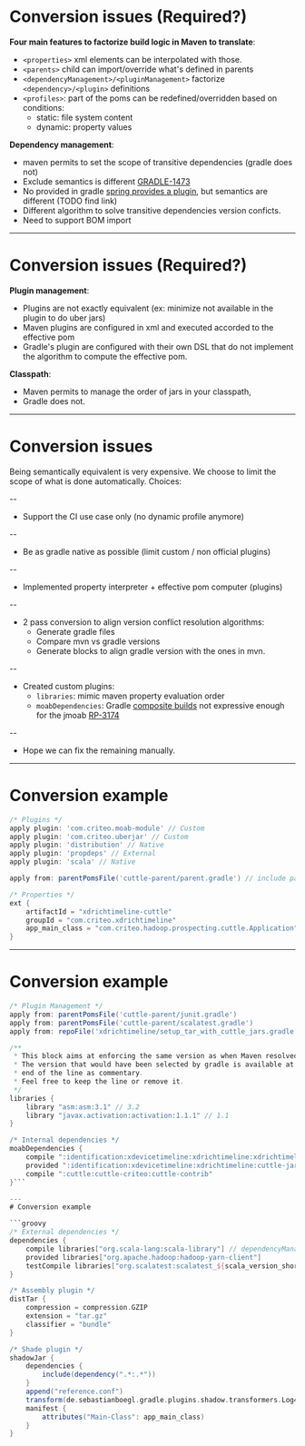 # Conversion issues (Required?)

__Four main features to factorize build logic in Maven to translate__:
* `<properties>` xml elements can be interpolated with those.
* `<parents>` child can import/override what's defined in parents
* `<dependencyManagement>/<pluginManagement>` factorize `<dependency>/<plugin>` definitions
* `<profiles>`: part of the poms can be redefined/overridden based on conditions:
  * static: file system content
  * dynamic: property values

__Dependency management__:
* maven permits to set the scope of transitive dependencies (gradle does not)
* Exclude semantics is different [GRADLE-1473](https://github.com/gradle/gradle/issues/1473)
* No provided in gradle [spring provides a plugin](https://github.com/spring-gradle-plugins/propdeps-plugin),
  but semantics are different (TODO find link)
* Different algorithm to solve transitive dependencies version conficts.
* Need to support BOM import

---
# Conversion issues (Required?)
__Plugin management__:
* Plugins are not exactly equivalent (ex: minimize not available in the plugin to do uber jars)
* Maven plugins are configured in xml and executed accorded to the effective pom
* Gradle's plugin are configured with their own DSL that do not implement the algorithm to compute
  the effective pom.

__Classpath__:
* Maven permits to manage the order of jars in your classpath,
* Gradle does not.


---
# Conversion issues

Being semantically equivalent is very expensive. We choose to limit the scope
of what is done automatically. Choices:

--
* Support the CI use case only (no dynamic profile anymore)

--
* Be as gradle native as possible (limit custom / non official plugins)

--
* Implemented property interpreter + effective pom computer (plugins)

--
* 2 pass conversion to align version conflict resolution algorithms:
  * Generate gradle files
  * Compare mvn vs gradle versions
  * Generate blocks to align gradle version with the ones in mvn.

--
* Created custom plugins:
  * `libraries`: mimic maven property evaluation order
  * `moabDependencies`: Gradle [composite builds](https://docs.gradle.org/current/userguide/composite_builds.html)
     not expressive enough for the jmoab [RP-3174](https://jira.criteois.com/browse/RP-3174)

--
* Hope we can fix the remaining manually.

---

# Conversion example

```groovy
/* Plugins */
apply plugin: 'com.criteo.moab-module' // Custom
apply plugin: 'com.criteo.uberjar' // Custom
apply plugin: 'distribution' // Native
apply plugin: 'propdeps' // External
apply plugin: 'scala' // Native

apply from: parentPomsFile('cuttle-parent/parent.gradle') // include parent pom

/* Properties */
ext {
    artifactId = "xdrichtimeline-cuttle"
    groupId = "com.criteo.xdrichtimeline"
    app_main_class = "com.criteo.hadoop.prospecting.cuttle.Application"
}
```

---

# Conversion example

```groovy
/* Plugin Management */
apply from: parentPomsFile('cuttle-parent/junit.gradle')
apply from: parentPomsFile('cuttle-parent/scalatest.gradle')
apply from: repoFile('xdrichtimeline/setup_tar_with_cuttle_jars.gradle') // manual translation

/**
 * This block aims at enforcing the same version as when Maven resolved it.
 * The version that would have been selected by gradle is available at the
 * end of the line as commentary.
 * Feel free to keep the line or remove it.
 */
libraries {
    library "asm:asm:3.1" // 3.2
    library "javax.activation:activation:1.1.1" // 1.1
}

/* Internal dependencies */
moabDependencies {
    compile ":identification:xdevicetimeline:xdrichtimeline:xdrichtimeline-cuttle-utils"
    provided ":identification:xdevicetimeline:xdrichtimeline:cuttle-jars"
    compile ":cuttle:cuttle-criteo:cuttle-contrib"
}```

---
# Conversion example

```groovy
/* External dependencies */
dependencies {
    compile libraries["org.scala-lang:scala-library"] // dependencyManagement
    provided libraries["org.apache.hadoop:hadoop-yarn-client"]
    testCompile libraries["org.scalatest:scalatest_${scala_version_short}"]
}

/* Assembly plugin */
distTar {
    compression = compression.GZIP
    extension = "tar.gz"
    classifier = "bundle"
}

/* Shade plugin */
shadowJar {
    dependencies {
        include(dependency(".*:.*"))
    }
    append("reference.conf")
    transform(de.sebastianboegl.gradle.plugins.shadow.transformers.Log4j2PluginsFileTransformer)
    manifest {
        attributes("Main-Class": app_main_class)
    }
}
```
